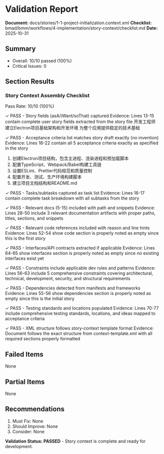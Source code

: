# Validation Report

**Document:** docs/stories/1-1-project-initialization.context.xml
**Checklist:** bmad/bmm/workflows/4-implementation/story-context/checklist.md
**Date:** 2025-10-31

## Summary
- Overall: 10/10 passed (100%)
- Critical Issues: 0

## Section Results

### Story Context Assembly Checklist
Pass Rate: 10/10 (100%)

✓ PASS - Story fields (asA/iWant/soThat) captured
Evidence: Lines 13-15 contain complete user story fields extracted from the story file
<asA>开发工程师</asA>
<iWant>建立Electron项目基础架构和开发环境</iWant>
<soThat>为整个应用提供稳定的技术基础</soThat>

✓ PASS - Acceptance criteria list matches story draft exactly (no invention)
Evidence: Lines 18-22 contain all 5 acceptance criteria exactly as specified in the story
1. 创建Electron项目结构，包含主进程、渲染进程和预加载脚本
2. 配置TypeScript、Webpack/Babel构建工具链
3. 设置ESLint、Prettier代码规范和质量控制
4. 配置开发、测试、生产环境构建脚本
5. 建立项目文档结构和README.md

✓ PASS - Tasks/subtasks captured as task list
Evidence: Lines 16-17 contain complete task breakdown with all subtasks from the story

✓ PASS - Relevant docs (5-15) included with path and snippets
Evidence: Lines 28-50 include 3 relevant documentation artifacts with proper paths, titles, sections, and snippets

✓ PASS - Relevant code references included with reason and line hints
Evidence: Lines 52-54 show code section is properly noted as empty since this is the first story

✓ PASS - Interfaces/API contracts extracted if applicable
Evidence: Lines 64-65 show interfaces section is properly noted as empty since no existing interfaces exist yet

✓ PASS - Constraints include applicable dev rules and patterns
Evidence: Lines 56-63 include 5 comprehensive constraints covering architectural, technical, development, security, and structural requirements

✓ PASS - Dependencies detected from manifests and frameworks
Evidence: Lines 55-56 show dependencies section is properly noted as empty since this is the initial story

✓ PASS - Testing standards and locations populated
Evidence: Lines 70-77 include comprehensive testing standards, locations, and ideas mapped to acceptance criteria

✓ PASS - XML structure follows story-context template format
Evidence: Document follows the exact structure from context-template.xml with all required sections properly formatted

## Failed Items
None

## Partial Items
None

## Recommendations
1. Must Fix: None
2. Should Improve: None
3. Consider: None

**Validation Status: PASSED** - Story context is complete and ready for development.